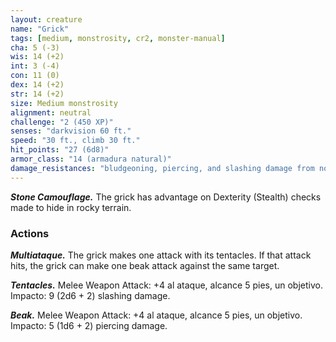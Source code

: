 ```yaml
---
layout: creature
name: "Grick"
tags: [medium, monstrosity, cr2, monster-manual]
cha: 5 (-3)
wis: 14 (+2)
int: 3 (-4)
con: 11 (0)
dex: 14 (+2)
str: 14 (+2)
size: Medium monstrosity
alignment: neutral
challenge: "2 (450 XP)"
senses: "darkvision 60 ft."
speed: "30 ft., climb 30 ft."
hit_points: "27 (6d8)"
armor_class: "14 (armadura natural)"
damage_resistances: "bludgeoning, piercing, and slashing damage from nonmagical weapons"
---
```


***Stone Camouflage.*** The grick has advantage on Dexterity (Stealth) checks made to hide in rocky terrain.

### Actions

***Multiataque.*** The grick makes one attack with its tentacles. If that attack hits, the grick can make one beak attack against the same target.

***Tentacles.*** Melee Weapon Attack: +4 al ataque, alcance 5 pies, un objetivo. Impacto: 9 (2d6 + 2) slashing damage.

***Beak.*** Melee Weapon Attack: +4 al ataque, alcance 5 pies, un objetivo. Impacto: 5 (1d6 + 2) piercing damage.